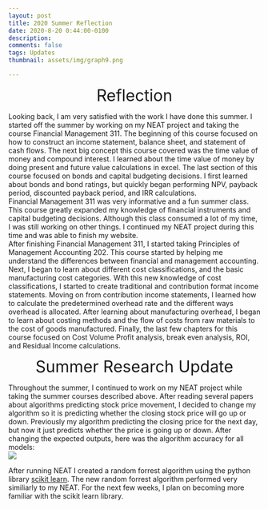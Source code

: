 ```yaml
---
layout: post
title: 2020 Summer Reflection
date: 2020-8-20 0:44:00-0100
description: 
comments: false
tags: Updates
thumbnail: assets/img/graph9.png

---
```


<p style="text-align: center;"><font size="+3">Reflection</font></p>
Looking back, I am very satisfied with the work I have done this summer. I started off the summer by working on my NEAT project and taking the course Financial Management 311. The beginning of this course focused on how to construct an income statement, balance sheet, and statement of cash flows. The next big concept this course covered was the time value of money and compound interest. I learned about the time value of money by doing present and future value calculations in excel. The last section of this course focused on bonds and capital budgeting decisions. I first learned about bonds and bond ratings, but quickly began performing NPV, payback period, discounted payback period, and IRR calculations. 

<br />
Financial Management 311 was very informative and a fun summer class. This course greatly expanded my knowledge of financial instruments and capital budgeting decisions. Although this class consumed a lot of my time, I was still working on other things. I continued my NEAT project during this time and was able to finish my website.

<br /> 
After finishing Financial Management 311, I started taking Principles of Management Accounting 202. This course started by helping me understand the differences between financial and management accounting. Next, I began to learn about different cost classifications, and the basic manufacturing cost categories. With this new knowledge of cost classifications, I started to create traditional and contribution format income statements. Moving on from contribution income statements, I learned how to calculate the predetermined overhead rate and the different ways overhead is allocated. After learning about manufacturing overhead, I began to learn about costing methods and the flow of costs from raw materials to the cost of goods manufactured. Finally, the last few chapters for this course focused on Cost Volume Profit analysis, break even analysis, ROI, and Residual Income calculations. 


<p style="text-align: center;"><font size="+3">Summer Research Update</font></p>
Throughout the summer, I continued to work on my NEAT project while taking the summer courses described above. After reading several papers about algorithms predicting stock price movement, I decided to change my algorithm so it is predicting whether the closing stock price will go up or down. Previously my algorithm predicting the closing price for the next day, but now it just predicts whether the price is going up or down. After changing the expected outputs, here was the algorithm accuracy for all models:

<div class="img">
    <img class="col three" src="{{ site.baseurl }}/assets/img/graph9.PNG">
</div>


After running NEAT I created a random forrest algorithm using the python library [scikit learn](https://scikit-learn.org/stable/). The new random forrest algorithm performed very similiarly to my NEAT. For the next few weeks, I plan on becoming more familiar with the scikit learn library. 


